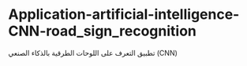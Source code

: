 # Application-artificial-intelligence-CNN-road_sign_recognition
تطبيق التعرف على اللوحات الطرقية بالذكاء الصنعي (CNN)
